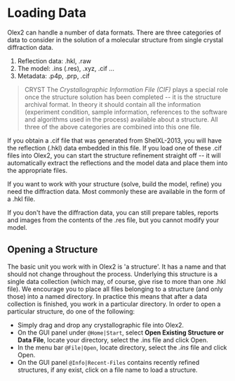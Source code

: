 # Loading Data
Olex2 can handle a number of data formats. There are three categories of data to consider in the solution of a molecular structure from single crystal diffraction data.

1. Reflection data: .hkl, .raw
2. The model: .ins (.res), .xyz, .cif ...
3. Metadata: .p4p, .prp, .cif

>CRYST The *Crystallographic Information File (CIF)* plays a special role once the structure solution has been completed -- it is the structure archival format. In theory it should contain all the information (experiment condition, sample information, references to the software and algorithms used in the process) available about a structure. All three of the above categories are combined into this one file.

If you obtain a .cif file that was generated from ShelXL-2013, you will have the reflection (.hkl) data embedded in this file. If you load one of these .cif files into Olex2, you can start the structure refinement straight off -- it will automatically extract the reflections and the model data and place them into the appropriate files.

If you want to work with your structure (solve, build the model, refine) you need the diffraction data. Most commonly these are available in the form of a .hkl file.

If you don't have the diffraction data, you can still prepare tables, reports and images from the contents of the .res file, but you cannot modify your model.

## Opening a Structure
The basic unit you work with in Olex2 is 'a structure'. It has a name and that should not change throughout the process. Underlying this structure is a single data collection (which may, of course, give rise to more than one .hkl file). We encourage you to place all files belonging to a structure (and only those) into a named directory. In practice this means that after a data collection is finished, you work in a particular directory. In order to open a particular structure, do one of the following: 

- Simply drag and drop any crystallographic file into Olex2. 
- On the GUI panel under `@Home|Start`, select **Open Existing Structure or Data File**, locate your directory, select the .ins file and click Open. 
- In the menu bar `@File|Open`, locate directory, select the *.ins* file and click Open.
- On the GUI panel `@Info|Recent-Files` contains recently refined structures, if any exist, click on a file name to load a structure.
